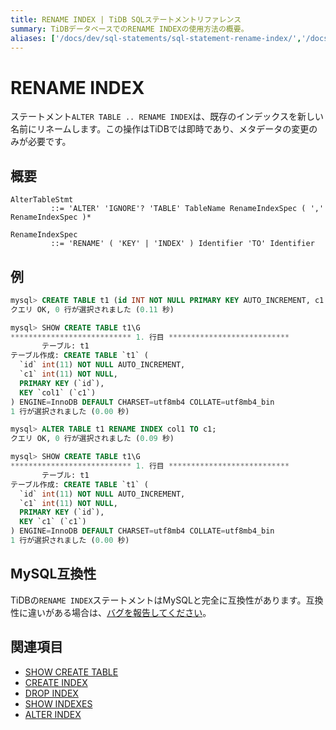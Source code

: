 ```yaml
---
title: RENAME INDEX | TiDB SQLステートメントリファレンス
summary: TiDBデータベースでのRENAME INDEXの使用方法の概要。
aliases: ['/docs/dev/sql-statements/sql-statement-rename-index/','/docs/dev/reference/sql/statements/rename-index/']
---
```


# RENAME INDEX

ステートメント`ALTER TABLE .. RENAME INDEX`は、既存のインデックスを新しい名前にリネームします。この操作はTiDBでは即時であり、メタデータの変更のみが必要です。

## 概要

```ebnf+diagram
AlterTableStmt
         ::= 'ALTER' 'IGNORE'? 'TABLE' TableName RenameIndexSpec ( ',' RenameIndexSpec )*

RenameIndexSpec
         ::= 'RENAME' ( 'KEY' | 'INDEX' ) Identifier 'TO' Identifier
```

## 例

```sql
mysql> CREATE TABLE t1 (id INT NOT NULL PRIMARY KEY AUTO_INCREMENT, c1 INT NOT NULL, INDEX col1 (c1));
クエリ OK, 0 行が選択されました (0.11 秒)

mysql> SHOW CREATE TABLE t1\G
*************************** 1. 行目 ***************************
       テーブル: t1
テーブル作成: CREATE TABLE `t1` (
  `id` int(11) NOT NULL AUTO_INCREMENT,
  `c1` int(11) NOT NULL,
  PRIMARY KEY (`id`),
  KEY `col1` (`c1`)
) ENGINE=InnoDB DEFAULT CHARSET=utf8mb4 COLLATE=utf8mb4_bin
1 行が選択されました (0.00 秒)

mysql> ALTER TABLE t1 RENAME INDEX col1 TO c1;
クエリ OK, 0 行が選択されました (0.09 秒)

mysql> SHOW CREATE TABLE t1\G
*************************** 1. 行目 ***************************
       テーブル: t1
テーブル作成: CREATE TABLE `t1` (
  `id` int(11) NOT NULL AUTO_INCREMENT,
  `c1` int(11) NOT NULL,
  PRIMARY KEY (`id`),
  KEY `c1` (`c1`)
) ENGINE=InnoDB DEFAULT CHARSET=utf8mb4 COLLATE=utf8mb4_bin
1 行が選択されました (0.00 秒)
```

## MySQL互換性

TiDBの`RENAME INDEX`ステートメントはMySQLと完全に互換性があります。互換性に違いがある場合は、[バグを報告してください](https://docs.pingcap.com/tidb/stable/support)。

## 関連項目

* [SHOW CREATE TABLE](/sql-statements/sql-statement-show-create-table.md)
* [CREATE INDEX](/sql-statements/sql-statement-create-index.md)
* [DROP INDEX](/sql-statements/sql-statement-drop-index.md)
* [SHOW INDEXES](/sql-statements/sql-statement-show-indexes.md)
* [ALTER INDEX](/sql-statements/sql-statement-alter-index.md)